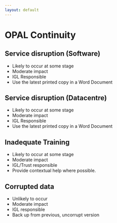 ```yaml
---
layout: default
---
```

# OPAL Continuity

## Service disruption (Software)

* Likely to occur at some stage
* Moderate impact
* IGL Responsible
* Use the latest printed copy in a Word Document

## Service disruption (Datacentre)

* Likely to occur at some stage
* Moderate impact
* IGL Responsible
* Use the latest printed copy in a Word Document

## Inadequate Training

* Likely to occur at some stage
* Moderate impact
* IGL/Trust responsible
* Provide contextual help where possible.

## Corrupted data

* Unlikely to occur
* Moderate impact
* IGL responsible
* Back up from previous, uncorrupt version